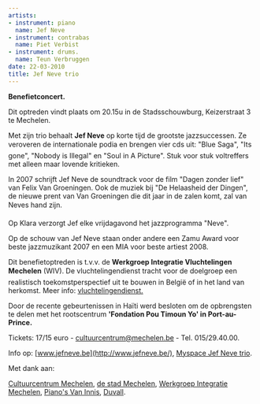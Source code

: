 ```yaml
---
artists:
- instrument: piano
  name: Jef Neve
- instrument: contrabas
  name: Piet Verbist
- instrument: drums.
  name: Teun Verbruggen
date: 22-03-2010
title: Jef Neve trio
---
```

**Benefietconcert.** 

Dit optreden vindt plaats om 20.15u in de Stadsschouwburg, Keizerstraat 3 te Mechelen. 

Met zijn trio behaalt **Jef Neve** op korte tijd de grootste jazzsuccessen. Ze veroveren de 
internationale podia en brengen vier cds uit: "Blue Saga", "Its gone", "Nobody is Illegal" 
en "Soul in A Picture". Stuk voor stuk voltreffers met alleen maar lovende kritieken. 

In 2007 schrijft Jef Neve de soundtrack voor de film "Dagen zonder lief" van Felix Van 
Groeningen. Ook de muziek bij "De Helaasheid der Dingen", de nieuwe prent van Van 
Groeningen die dit jaar in de zalen komt, zal van Neves hand zijn. 

Op Klara verzorgt Jef elke vrijdagavond het jazzprogramma "Neve". 

Op de schouw van Jef Neve staan onder 
andere een Zamu Award voor beste jazzmuzikant 2007 en een MIA voor beste artiest 2008. 

Dit benefietoptreden is t.v.v. de **Werkgroep Integratie Vluchtelingen Mechelen** (WIV). 
De vluchtelingendienst tracht voor de doelgroep een realistisch toekomstperspectief uit te bouwen 
in België of in het land van herkomst. Meer 
info: [vluchtelingendienst.](http://www.vluchtelingendienst.be) 

Door de recente gebeurtenissen in Haïti werd besloten om de opbrengsten te delen met het rootscentrum 
**'Fondation Pou Timoun Yo' in Port-au-Prince.** 

Tickets: 17/15 euro - [cultuurcentrum@mechelen.be](mailto:cultuurcentrum@mechelen.be) - 
Tel. 015/29.40.00. 

Info op: [www.jefneve.be](http://www.jefneve.be/), 
[Myspace Jef Neve trio](http://www.myspace.com/jefnevetrio). 

Met dank aan: 

[Cultuurcentrum Mechelen](http://www.cultuurcentrummechelen.be/), 
[de stad Mechelen](http://www.mechelen.be/), 
[Werkgroep Integratie Mechelen](http://www.vluchtelingendienst.be),
[Piano's Van Innis](http://www.vaninnis.be/),
[Duvall](http://www.duvall.be/asp/asp/index.htm).